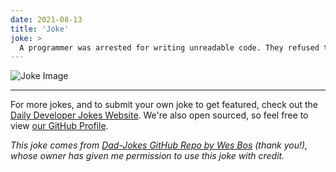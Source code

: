```yaml
---
date: 2021-08-13
title: 'Joke'
joke: >
  A programmer was arrested for writing unreadable code. They refused to comment.
---
```



![Joke Image](https://private.xtrp.io/projects/DailyDeveloperJokes/public_image_server/images/5e12593b1b51e.png)

---

For more jokes, and to submit your own joke to get featured, check out the [Daily Developer Jokes Website](https://dailydeveloperjokes.github.io/). We're also open sourced, so feel free to view [our GitHub Profile](https://github.com/dailydeveloperjokes).


_This joke comes from [Dad-Jokes GitHub Repo by Wes Bos](https://github.com/wesbos/dad-jokes) (thank you!), whose owner has given me permission to use this joke with credit._

<!--
Joke text:
A programmer was arrested for writing unreadable code. They refused to comment.
 -->


